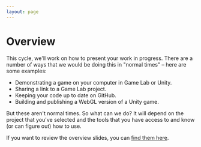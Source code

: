 ```yaml
---
layout: page
---
```


# Overview

<!--img class="overview-image" src=""-->

This cycle, we'll work on how to present your work in progress. There are a number of ways that we would be doing this in "normal times" – here are some examples:
* Demonstrating a game on your computer in Game Lab or Unity.
* Sharing a link to a Game Lab project.
* Keeping your code up to date on GitHub.
* Building and publishing a WebGL version of a Unity game.

But these aren't normal times. So what can we do? It will depend on the project that you've selected and the tools that you have access to and know (or can figure out) how to use.

If you want to review the overview slides, you can [find them here][slides]. 

<!-- Pull in repostitory-scope variables from _data/page.yml -->
[slides]: <{{site.data.page.slides}}>
